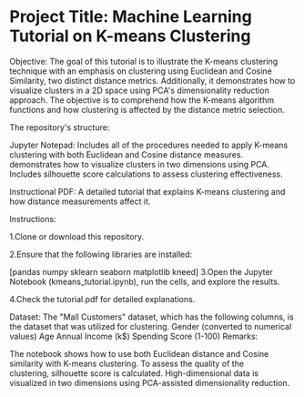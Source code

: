 # Project Title: Machine Learning Tutorial on K-means Clustering
Objective: The goal of this tutorial is to illustrate the K-means clustering technique with an emphasis on clustering using Euclidean and Cosine Similarity, two distinct distance metrics. Additionally, it demonstrates how to visualize clusters in a 2D space using PCA's dimensionality reduction approach. The objective is to comprehend how the K-means algorithm functions and how clustering is affected by the distance metric selection.

The repository's structure:

Jupyter Notepad:
Includes all of the procedures needed to apply K-means clustering with both Euclidean and Cosine distance measures.
demonstrates how to visualize clusters in two dimensions using PCA.
Includes silhouette score calculations to assess clustering effectiveness.

Instructional PDF:
A detailed tutorial that explains K-means clustering and how distance measurements affect it.

Instructions:

1.Clone or download this repository.

2.Ensure that the following libraries are installed:

[pandas
numpy
sklearn
seaborn
matplotlib
kneed]
3.Open the Jupyter Notebook (kmeans_tutorial.ipynb), run the cells, and explore the results.

4.Check the tutorial.pdf for detailed explanations.

Dataset: The "Mall Customers" dataset, which has the following columns, is the dataset that was utilized for clustering.
Gender (converted to numerical values)
Age
Annual Income (k$)
Spending Score (1-100)
Remarks:

The notebook shows how to use both Euclidean distance and Cosine similarity with K-means clustering.
To assess the quality of the clustering, silhouette score is calculated.
High-dimensional data is visualized in two dimensions using PCA-assisted dimensionality reduction.



